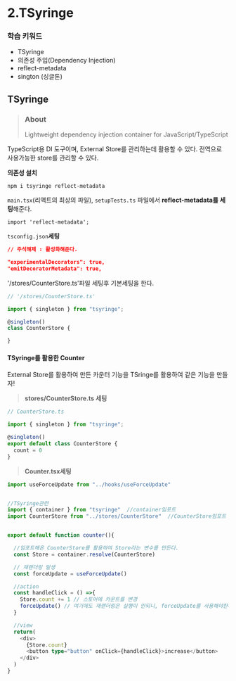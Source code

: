 # 2.TSyringe

### 학습 키워드

* TSyringe
* 의존성 주입(Dependency Injection)
* reflect-metadata
* sington (싱글톤)

## TSyringe

> ### About
>
> Lightweight dependency injection container for JavaScript/TypeScript

TypeScript용 DI 도구이며, External Store를 관리하는데 활용할 수 있다. 전역으로 사용가능한 store를 관리할 수 있다.



**의존성 설치**

```
npm i tsyringe reflect-metadata
```

`main.tsx`(리액트의 최상의 파일),  `setupTests.ts` 파일에서 **reflect-metadata를 세팅**해준다.

```
import 'reflect-metadata';
```

`tsconfig.json`**세팅**

```json
// 주석해제 : 활성화해준다.

"experimentalDecorators": true,
"emitDecoratorMetadata": true, 
```

'/stores/CounterStore.ts'파일 세팅후 기본세팅을 한다.

```typescript
// '/stores/CounterStore.ts'

import { singleton } from "tsyringe";

@singleton()
class CounterStore {

}
```

#### TSyringe를 활용한 Counter

External Store를 활용하여 만든 카운터 기능을 TSringe를 활용하여 같은 기능을 만들자!

> **stores/CounterStore.ts 세팅**

```typescript
// CounterStore.ts

import { singleton } from "tsyringe";

@singleton()
export default class CounterStore {
  count = 0
}
```

> **Counter.tsx세팅**

```typescript
import useForceUpdate from "../hooks/useForceUpdate"


//TSyringe관련
import { container } from "tsyringe"  //container임포트
import CounterStore from "../stores/CounterStore"  //CounterStore임포트


export default function counter(){

  //임포트해온 CounterStore를 활용하여 Store라는 변수를 만든다.
  const Store = container.resolve(CounterStore)

  // 재랜더링 발생
  const forceUpdate = useForceUpdate()

  //action
  const handleClick = () =>{
    Store.count += 1 // 스토어에 카운트를 변경
    forceUpdate() // 여기에도 재랜더링은 실행이 안되니, forceUpdate를 사용해야한다.
  }

  //view
  return(
    <div>
      {Store.count}
      <button type="button" onClick={handleClick}>increase</button>
    </div>
  )
}
```
